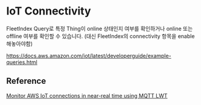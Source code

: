 # IoT Connectivity


FleetIndex Query로 특정 Thing이 online 상태인지 여부를 확인하거나 online 또는 offline 여부를 확인할 수 있습니다. (대신 FleetIndex의 connectivity 항목을 enable 해놓아야함)

https://docs.aws.amazon.com/iot/latest/developerguide/example-queries.html 

## Reference 

[Monitor AWS IoT connections in near-real time using MQTT LWT](https://aws.amazon.com/ko/blogs/iot/monitor-aws-iot-connections-in-near-real-time-using-mqtt-lwt/)



